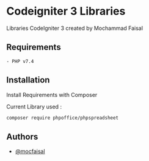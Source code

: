 
# Codeigniter 3 Libraries

Libraries CodeIgniter 3 created by Mochammad Faisal


## Requirements

```text
- PHP v7.4
```
## Installation
Install Requirements with Composer

Current Library used :
```bash
composer require phpoffice/phpspreadsheet
```

## Authors

- [@mocfaisal](https://github.com/mocfaisal)
